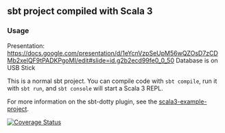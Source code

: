 ## sbt project compiled with Scala 3

### Usage

Presentation:
https://docs.google.com/presentation/d/1eYcnVzpSeUpM56wQZOsD7zCDMb2xelQF9tPADKPgoMI/edit#slide=id.g2b2ecd99fe0_0_50
Database is on USB Stick

This is a normal sbt project. You can compile code with `sbt compile`, run it with `sbt run`, and `sbt console` will start a Scala 3 REPL.

For more information on the sbt-dotty plugin, see the
[scala3-example-project](https://github.com/scala/scala3-example-project/blob/main/README.md).

[![Coverage Status](https://coveralls.io/repos/github/sasax7/TradingGame/badge.svg?branch=main)](https://coveralls.io/github/sasax7/TradingGame?branch=main)
